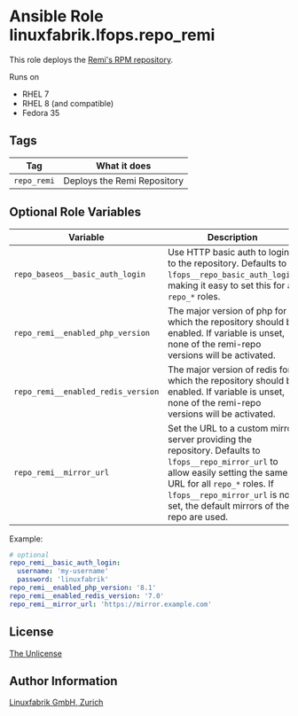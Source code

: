 # Ansible Role linuxfabrik.lfops.repo_remi

This role deploys the [Remi's RPM repository](https://rpms.remirepo.net/).

Runs on

* RHEL 7
* RHEL 8 (and compatible)
* Fedora 35


## Tags

| Tag         | What it does                |
| ---         | ------------                |
| `repo_remi` | Deploys the Remi Repository |


## Optional Role Variables

| Variable | Description | Default Value |
| -------- | ----------- | ------------- |
| `repo_baseos__basic_auth_login` | Use HTTP basic auth to login to the repository. Defaults to `lfops__repo_basic_auth_login`, making it easy to set this for all `repo_*` roles. | `{{ lfops__repo_basic_auth_login \| default("") }}` |
| `repo_remi__enabled_php_version` | The major version of php for which the repository should be enabled. If variable is unset, none of the remi-repo versions will be activated. | unset |
| `repo_remi__enabled_redis_version` | The major version of redis for which the repository should be enabled. If variable is unset, none of the remi-repo versions will be activated. | unset |
| `repo_remi__mirror_url` | Set the URL to a custom mirror server providing the repository. Defaults to `lfops__repo_mirror_url` to allow easily setting the same URL for all `repo_*` roles. If `lfops__repo_mirror_url` is not set, the default mirrors of the repo are used. | `'{{ lfops__repo_mirror_url | default("") }}'` |

Example:
```yaml
# optional
repo_remi__basic_auth_login:
  username: 'my-username'
  password: 'linuxfabrik'
repo_remi__enabled_php_version: '8.1'
repo_remi__enabled_redis_version: '7.0'
repo_remi__mirror_url: 'https://mirror.example.com'
```


## License

[The Unlicense](https://unlicense.org/)


## Author Information

[Linuxfabrik GmbH, Zurich](https://www.linuxfabrik.ch)
